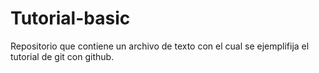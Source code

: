 # Tutorial-basic
Repositorio que contiene un archivo de texto con el cual se ejemplifija el tutorial de git con github.
